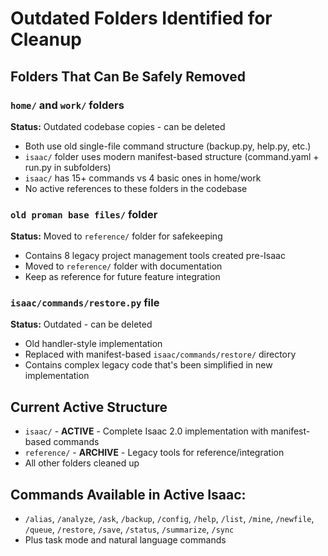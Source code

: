 # Outdated Folders Identified for Cleanup

## Folders That Can Be Safely Removed

### `home/` and `work/` folders
**Status:** Outdated codebase copies - can be deleted
- Both use old single-file command structure (backup.py, help.py, etc.)
- `isaac/` folder uses modern manifest-based structure (command.yaml + run.py in subfolders)
- `isaac/` has 15+ commands vs 4 basic ones in home/work
- No active references to these folders in the codebase

### `old proman base files/` folder
**Status:** Moved to `reference/` folder for safekeeping
- Contains 8 legacy project management tools created pre-Isaac
- Moved to `reference/` folder with documentation
- Keep as reference for future feature integration

### `isaac/commands/restore.py` file
**Status:** Outdated - can be deleted
- Old handler-style implementation
- Replaced with manifest-based `isaac/commands/restore/` directory
- Contains complex legacy code that's been simplified in new implementation

## Current Active Structure
- `isaac/` - **ACTIVE** - Complete Isaac 2.0 implementation with manifest-based commands
- `reference/` - **ARCHIVE** - Legacy tools for reference/integration
- All other folders cleaned up

## Commands Available in Active Isaac:
- `/alias`, `/analyze`, `/ask`, `/backup`, `/config`, `/help`, `/list`, `/mine`, `/newfile`, `/queue`, `/restore`, `/save`, `/status`, `/summarize`, `/sync`
- Plus task mode and natural language commands